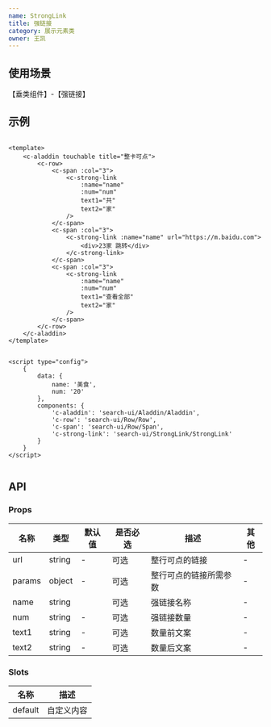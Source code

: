 ```yaml
---
name: StrongLink
title: 强链接
category: 展示元素类
owner: 王凯
---
```


## 使用场景

【垂类组件】-【强链接】

## 示例

```atom 强链链接

<template>
    <c-aladdin touchable title="整卡可点">
        <c-row>
            <c-span :col="3">
                <c-strong-link
                    :name="name"
                    :num="num"
                    text1="共"
                    text2="家"
                />
            </c-span>
            <c-span :col="3">
                <c-strong-link :name="name" url="https://m.baidu.com">
                    <div>23家 跳转</div>
                </c-strong-link>
            </c-span>
            <c-span :col="3">
                <c-strong-link
                    :name="name"
                    :num="num"
                    text1="查看全部"
                    text2="家"
                />
            </c-span>
        </c-row>
    </c-aladdin>
</template>


<script type="config">
    {
        data: {
            name: '美食',
            num: '20'
        },
        components: {
            'c-aladdin': 'search-ui/Aladdin/Aladdin',
            'c-row': 'search-ui/Row/Row',
            'c-span': 'search-ui/Row/Span',
            'c-strong-link': 'search-ui/StrongLink/StrongLink'
        }
    }
</script>


```


## API
### Props


名称 | 类型 | 默认值 | 是否必选 | 描述 | 其他
--- | --- | --- | --- | --- | ----
url | string | - | 可选 | 整行可点的链接 | -
params | object | - | 可选 | 整行可点的链接所需参数 | -
name | string |  | 可选 | 强链接名称 | -
num | string | - | 可选 | 强链接数量 | -
text1 | string | - | 可选 | 数量前文案 | -
text2 | string | - | 可选 | 数量后文案 | -

### Slots



名称 | 描述
--- | ---
default | 自定义内容




